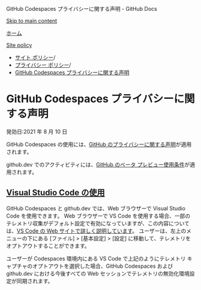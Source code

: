 GitHub Codespaces プライバシーに関する声明 - GitHub Docs

[Skip to main content](#main-content)

[ホーム](/ja)

[Site policy](/ja/site-policy)

* [サイト ポリシー](/ja/site-policy)/
* [プライバシー ポリシー](/ja/site-policy/privacy-policies)/
* [GitHub Codespaces プライバシーに関する声明](/ja/site-policy/privacy-policies/github-codespaces-privacy-statement)

GitHub Codespaces プライバシーに関する声明
==========

発効日:2021 年 8 月 10 日

GitHub Codespaces の使用には、[GitHub のプライバシーに関する声明](/ja/site-policy/privacy-policies/github-privacy-statement)が適用されます。

github.dev でのアクティビティには、[GitHub のベータ プレビュー使用条件](/ja/site-policy/github-terms/github-terms-of-service#j-beta-previews)が適用されます。

[Visual Studio Code の使用](#visual-studio-code-の使用)
----------

GitHub Codespaces と github.dev では、Web ブラウザーで Visual Studio Code を使用できます。 Web ブラウザーで VS Code を使用する場合、一部のテレメトリ収集がデフォルト設定で有効になっていますが、この内容については、[VS Code の Web サイトで詳しく説明しています](https://code.visualstudio.com/docs/getstarted/telemetry)。 ユーザーは、左上のメニューの下にある [ファイル] \> [基本設定] \> [設定] に移動して、テレメトリをオプトアウトすることができます。

ユーザーが Codespaces 環境内にある VS Code で上記のようにテレメトリ キャプチャのオプトアウトを選択した場合、GitHub Codespaces および github.dev における今後すべての Web セッションでテレメトリの無効化環境設定が同期されます。
